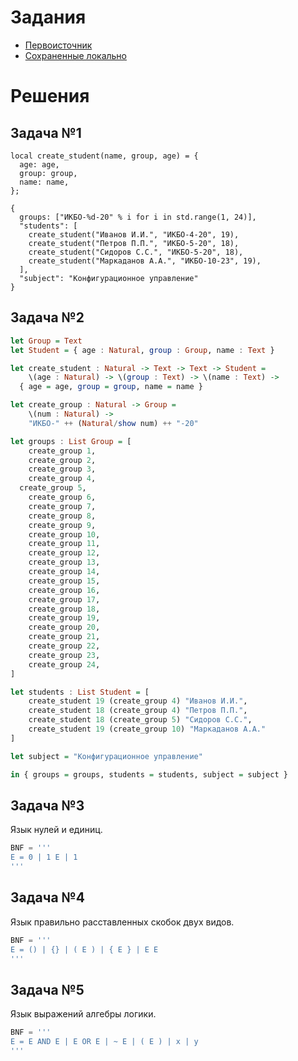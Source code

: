 # Задания
* [Первоисточник](https://github.com/true-grue/kisscm/blob/main/pract/pract3.md)
* [Сохраненные локально](tasks.md)

# Решения
## Задача №1
```jsonet
local create_student(name, group, age) = {
  age: age,
  group: group,
  name: name,
};

{
  groups: ["ИКБО-%d-20" % i for i in std.range(1, 24)],
  "students": [
    create_student("Иванов И.И.", "ИКБО-4-20", 19),
    create_student("Петров П.П.", "ИКБО-5-20", 18),
    create_student("Сидоров С.С.", "ИКБО-5-20", 18),
    create_student("Маркаданов А.А.", "ИКБО-10-23", 19),
  ],
  "subject": "Конфигурационное управление"
}
```

## Задача №2
```haskell
let Group = Text
let Student = { age : Natural, group : Group, name : Text }

let create_student : Natural -> Text -> Text -> Student =
	\(age : Natural) -> \(group : Text) -> \(name : Text) ->
  { age = age, group = group, name = name }

let create_group : Natural -> Group =
	\(num : Natural) ->
	"ИКБО-" ++ (Natural/show num) ++ "-20"

let groups : List Group = [ 
	create_group 1,
	create_group 2,
	create_group 3,
	create_group 4,
  create_group 5,
	create_group 6,
	create_group 7,
	create_group 8,
	create_group 9,
	create_group 10,
	create_group 11,
	create_group 12,
	create_group 13,
	create_group 14,
	create_group 15,
	create_group 16,
	create_group 17,
	create_group 18,
	create_group 19,
	create_group 20,
	create_group 21,
	create_group 22,
	create_group 23,
	create_group 24,
]

let students : List Student = [ 
	create_student 19 (create_group 4) "Иванов И.И.", 
	create_student 18 (create_group 4) "Петров П.П.",
	create_student 18 (create_group 5) "Сидоров С.С.",
	create_student 19 (create_group 10) "Маркаданов А.А."
]

let subject = "Конфигурационное управление"

in { groups = groups, students = students, subject = subject }
```

## Задача №3
Язык нулей и единиц.
```python
BNF = '''
E = 0 | 1 E | 1
'''
```

## Задача №4
Язык правильно расставленных скобок двух видов.
```python
BNF = '''
E = () | {} | ( E ) | { E } | E E
'''
```

## Задача №5
Язык выражений алгебры логики.
```python
BNF = '''
E = E AND E | E OR E | ~ E | ( E ) | x | y
'''
```